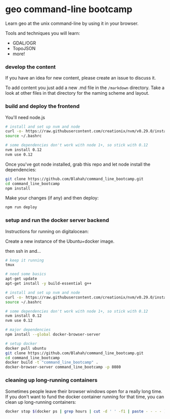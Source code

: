 # geo command-line bootcamp

Learn geo at the unix command-line by using it in your browser.

Tools and techniques you will learn:

* GDAL/OGR
* TopoJSON
* more!

### develop the content

If you have an idea for new content, please create an issue to discuss it.

To add content you just add a new .md file in the `/markdown` directory. Take a look at other files in that directory for the naming scheme and layout.

### build and deploy the frontend

You'll need node.js

```bash
# install and set up nvm and node
curl -o- https://raw.githubusercontent.com/creationix/nvm/v0.29.0/install.sh | bash
source ~/.bashrc

# some dependencies don't work with node 1+, so stick with 0.12
nvm install 0.12
nvm use 0.12
```

Once you've got node installed, grab this repo and let node install the dependencies:

```bash
git clone https://github.com/Blahah/command_line_bootcamp.git
cd command_line_bootcamp
npm install
```

Make your changes (if any) and then deploy:

```bash
npm run deploy
```

### setup and run the docker server backend

Instructions for running on digitalocean:

Create a new instance of the Ubuntu+docker image.

then ssh in and...

```bash
# keep it running
tmux

# need some basics
apt-get update
apt-get install -y build-essential g++

# install and set up nvm and node
curl -o- https://raw.githubusercontent.com/creationix/nvm/v0.29.0/install.sh | bash
source ~/.bashrc

# some dependencies don't work with node 1+, so stick with 0.12
nvm install 0.12
nvm use 0.12

# major dependencies
npm install --global docker-browser-server

# setup docker
docker pull ubuntu
git clone https://github.com/Blahah/command_line_bootcamp.git
cd command_line_bootcamp
docker build -t "command_line_bootcamp" .
docker-browser-server command_line_bootcamp -p 8080
```

### cleaning up long-running containers

Sometimes people leave their browser windows open for a really long time. If you don't want to fund the docker container running for that time, you can clean up long-running containers:

```bash
docker stop $(docker ps | grep hours | cut -d ' ' -f1 | paste - - - - )
```
